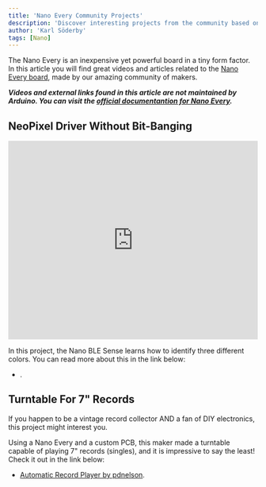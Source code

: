 ```yaml
---
title: 'Nano Every Community Projects'
description: 'Discover interesting projects from the community based on the Nano Every board.'
author: 'Karl Söderby'
tags: [Nano]
---
```


The Nano Every is an inexpensive yet powerful board in a tiny form factor. In this article you will find great videos and articles related to the [Nano Every board](https://store.arduino.cc/products/arduino-nano-every), made by our amazing community of makers.

***Videos and external links found in this article are not maintained by Arduino. You can visit the [official documentantion for Nano Every](/hardware/nano-every).***  

## NeoPixel Driver Without Bit-Banging

<iframe width="100%" height="400" src="https://www.youtube.com/embed/1e2MVGAVbZM" title="YouTube video player" frameborder="0" allow="accelerometer; autoplay; clipboard-write; encrypted-media; gyroscope; picture-in-picture" allowfullscreen></iframe>

In this project, the Nano BLE Sense learns how to identify three different colors. You can read more about this in the link below:

- []().

## Turntable For 7" Records

If you happen to be a vintage record collector AND a fan of DIY electronics, this project might interest you. 

Using a Nano Every and a custom PCB, this maker made a turntable capable of playing 7" records (singles), and it is impressive to say the least! Check it out in the link below:

- [Automatic Record Player by pdnelson](https://github.com/pdnelson/automatic-record-player).

